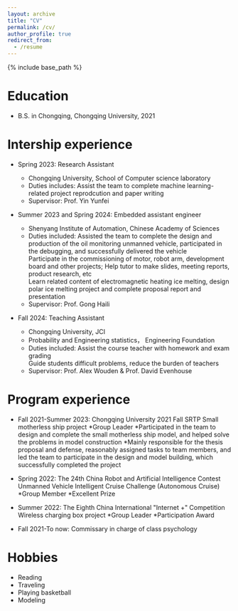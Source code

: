 ```yaml
---
layout: archive
title: "CV"
permalink: /cv/
author_profile: true
redirect_from:
  - /resume
---
```


{% include base_path %}

Education
======
* B.S. in Chongqing, Chongqing University, 2021

Intership experience
======
* Spring 2023: Research Assistant
  * Chongqing University, School of Computer science laboratory
  * Duties includes: Assist the team to complete machine learning-related project reprodcution and paper writing
  * Supervisor: Prof. Yin Yunfei

* Summer 2023 and Spring 2024: Embedded assistant engineer
  * Shenyang Institute of Automation, Chinese Academy of Sciences
  * Duties included: Assisted the team to complete the design and production of the oil monitoring unmanned vehicle, participated in the debugging, and successfully delivered the vehicle<br>
                     Participate in the commissioning of motor, robot arm, development board and other projects; Help tutor to make slides, meeting reports, product research, etc<br>
                     Learn related content of electromagnetic heating ice melting, design polar ice melting project and complete proposal report and presentation
  * Supervisor: Prof. Gong Haili

* Fall 2024: Teaching Assistant
  * Chongqing University, JCI
  * Probability and Engineering statistics， Engineering Foundation
  * Duties included: Assist the course teacher with homework and exam grading<br>
                     Guide students difficult problems, reduce the burden of teachers
  * Supervisor: Prof. Alex Wouden & Prof. David Evenhouse

Program experience
======
* Fall 2021-Summer 2023: Chongqing University 2021 Fall SRTP Small motherless ship project 
  *Group Leader
  *Participated in the team to design and complete the small motherless ship model, and helped solve the problems in model construction
  *Mainly responsible for the thesis proposal and defense, reasonably assigned tasks to team members, and led the team to participate in the design and model building, which successfully completed the project
  
* Spring 2022: The 24th China Robot and Artificial Intelligence Contest Unmanned Vehicle Intelligent Cruise Challenge (Autonomous Cruise)
  *Group Member
  *Excellent Prize
    
* Summer 2022: The Eighth China International "Internet +"  Competition Wireless charging box project
  *Group Leader
  *Participation Award
  
* Fall 2021-To now: Commissary in charge of class psychology

Hobbies
======
* Reading
* Traveling
* Playing basketball
* Modeling

